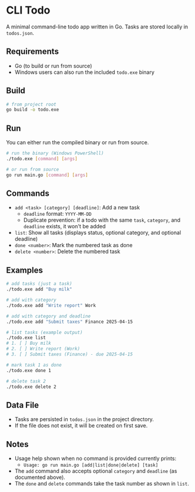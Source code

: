 # CLI Todo

A minimal command-line todo app written in Go. Tasks are stored locally in `todos.json`.

## Requirements
- Go (to build or run from source)
- Windows users can also run the included `todo.exe` binary

## Build
```bash
# from project root
go build -o todo.exe
```

## Run
You can either run the compiled binary or run from source.

```bash
# run the binary (Windows PowerShell)
./todo.exe [command] [args]

# or run from source
go run main.go [command] [args]
```

## Commands
- `add <task> [category] [deadline]`: Add a new task
  - `deadline` format: `YYYY-MM-DD`
  - Duplicate prevention: if a todo with the same `task`, `category`, and `deadline` exists, it won't be added
- `list`: Show all tasks (displays status, optional category, and optional deadline)
- `done <number>`: Mark the numbered task as done
- `delete <number>`: Delete the numbered task

## Examples
```bash
# add tasks (just a task)
./todo.exe add "Buy milk"

# add with category
./todo.exe add "Write report" Work

# add with category and deadline
./todo.exe add "Submit taxes" Finance 2025-04-15

# list tasks (example output)
./todo.exe list
# 1. [ ] Buy milk
# 2. [ ] Write report (Work)
# 3. [ ] Submit taxes (Finance) - due 2025-04-15

# mark task 1 as done
./todo.exe done 1

# delete task 2
./todo.exe delete 2
```

## Data File
- Tasks are persisted in `todos.json` in the project directory.
- If the file does not exist, it will be created on first save.

## Notes
- Usage help shown when no command is provided currently prints:
  - `Usage: go run main.go [add|list|done|delete] [task]`
- The `add` command also accepts optional `category` and `deadline` (as documented above).
- The `done` and `delete` commands take the task number as shown in `list`.
